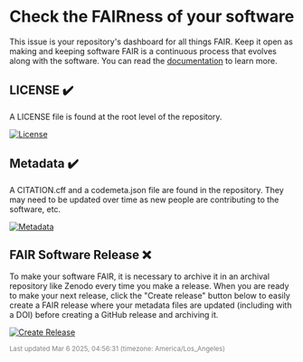  # Check the FAIRness of your software

 This issue is your repository's dashboard for all things FAIR. Keep it open as making and keeping software FAIR is a continuous process that evolves along with the software. You can read the [documentation](https://docs.codefair.io/docs/dashboard.html) to learn more.

 ## LICENSE ✔️

 A LICENSE file is found at the root level of the repository.

 [![License](https://img.shields.io/badge/Edit_License-0ea5e9.svg)](https://codefair.io/dashboard/OneFineStarstuff/State-of-the-Art/edit/license)

 ## Metadata ✔️

 A CITATION.cff and a codemeta.json file are found in the repository. They may need to be updated over time as new people are contributing to the software, etc.

 [![Metadata](https://img.shields.io/badge/Edit_Metadata-0ea5e9.svg)](https://codefair.io/dashboard/OneFineStarstuff/State-of-the-Art/edit/code-metadata?)

 ## FAIR Software Release ❌

 To make your software FAIR, it is necessary to archive it in an archival repository like Zenodo every time you make a release. When you are ready to make your next release, click the "Create release" button below to easily create a FAIR release where your metadata files are updated (including with a DOI) before creating a GitHub release and archiving it.

 [![Create Release](https://img.shields.io/badge/Create_Release-dc2626.svg)](https://codefair.io/dashboard/OneFineStarstuff/State-of-the-Art/release/zenodo)

 <sub><span style="color: grey;">Last updated Mar 6 2025, 04:56:31 (timezone: America/Los_Angeles)</span></sub>
